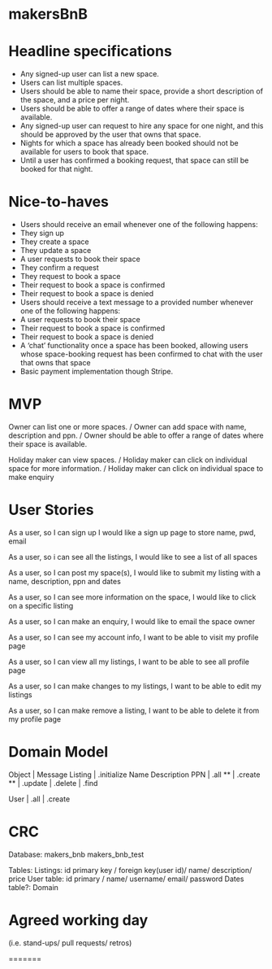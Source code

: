 # makersBnB

# Headline specifications

* Any signed-up user can list a new space.
* Users can list multiple spaces.
* Users should be able to name their space, provide a short description of the space, and a price per night.
* Users should be able to offer a range of dates where their space is available.
* Any signed-up user can request to hire any space for one night, and this should be approved by the user that owns that space.
* Nights for which a space has already been booked should not be available for users to book that space.
* Until a user has confirmed a booking request, that space can still be booked for that night.

# Nice-to-haves

* Users should receive an email whenever one of the following happens:
* They sign up
* They create a space
* They update a space
* A user requests to book their space
* They confirm a request
* They request to book a space
* Their request to book a space is confirmed
* Their request to book a space is denied
* Users should receive a text message to a provided number whenever one of the following happens:
* A user requests to book their space
* Their request to book a space is confirmed
* Their request to book a space is denied
* A ‘chat’ functionality once a space has been booked, allowing users whose space-booking request has been confirmed to chat with the user that owns that space
* Basic payment implementation though Stripe.

# MVP

Owner can list one or more spaces. /
Owner can add space with name, description and ppn. /
Owner should be able to offer a range of dates where their space is available.

Holiday maker can view spaces. /
Holiday maker can click on individual space for more information. /
Holiday maker can click on individual space to make enquiry

# User Stories

As a user, so I can sign up
I would like a sign up page to store name, pwd, email

As a user, so i can see all the listings,
I would like to see a list of all spaces

As a user, so I can post my space(s),
I would like to submit my listing with a name, description, ppn and dates

As a user, so I can see more information on the space,
I would like to click on a specific listing

As a user, so I can make an enquiry,
I would like to email the space owner

As a user, so I can see my account info,
I want to be able to visit my profile page

As a user, so I can view all my listings,
I want to be able to see all profile page

As a user, so I can make changes to my listings,
I want to be able to edit my listings

As a user, so I can make remove a listing,
I want to be able to delete it from my profile page

# Domain Model
Object 	| Message
Listing		| .initialize
			Name
			Description
			PPN
		| .all **
		| .create **
		| .update
		| .delete
		| .find

User 	| .all
		| .create


# CRC

Database:
makers_bnb
makers_bnb_test


Tables:
Listings: id primary key / foreign key(user id)/ name/ description/ price
User table: id primary / name/ username/ email/ password
Dates table?:
Domain


# Agreed working day
(i.e. stand-ups/ pull requests/ retros)

=======
